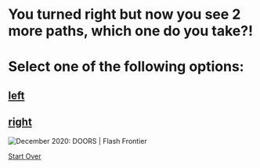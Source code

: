 # You turned right but now you see 2 more paths, which one do you take?!

# Select one of the following options:
## [left](left.md)
## [right](right.md)

<img src="https://flashfrontier.com/wp-content/uploads/2020/12/Christopher-WoodsTwo-Doors-scaled-e1608368618527.jpg" alt="December 2020: DOORS | Flash Frontier"/>

[Start Over](../README.md)
